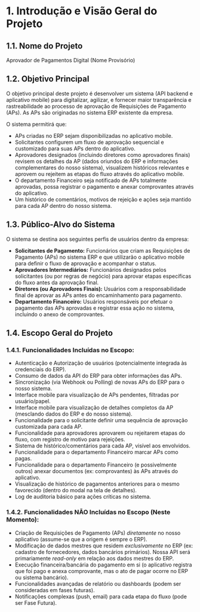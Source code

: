 # 1. Introdução e Visão Geral do Projeto

## 1.1. Nome do Projeto

Aprovador de Pagamentos Digital (Nome Provisório)

## 1.2. Objetivo Principal

O objetivo principal deste projeto é desenvolver um sistema (API backend e aplicativo mobile) para digitalizar, agilizar, e fornecer maior transparência e rastreabilidade ao processo de aprovação de Requisições de Pagamento (APs). As APs são originadas no sistema ERP existente da empresa.

O sistema permitirá que:

- APs criadas no ERP sejam disponibilizadas no aplicativo mobile.
- Solicitantes configurem um fluxo de aprovação sequencial e customizado para suas APs dentro do aplicativo.
- Aprovadores designados (incluindo diretores como aprovadores finais) revisem os detalhes da AP (dados oriundos do ERP e informações complementares do nosso sistema), visualizem históricos relevantes e aprovem ou rejeitem as etapas do fluxo através do aplicativo mobile.
- O departamento Financeiro seja notificado de APs totalmente aprovadas, possa registrar o pagamento e anexar comprovantes através do aplicativo.
- Um histórico de comentários, motivos de rejeição e ações seja mantido para cada AP dentro do nosso sistema.

## 1.3. Público-Alvo do Sistema

O sistema se destina aos seguintes perfis de usuários dentro da empresa:

- **Solicitantes de Pagamento:** Funcionários que criam as Requisições de Pagamento (APs) no sistema ERP e que utilizarão o aplicativo mobile para definir o fluxo de aprovação e acompanhar o status.
- **Aprovadores Intermediários:** Funcionários designados pelos solicitantes (ou por regras de negócio) para aprovar etapas específicas do fluxo antes da aprovação final.
- **Diretores (ou Aprovadores Finais):** Usuários com a responsabilidade final de aprovar as APs antes do encaminhamento para pagamento.
- **Departamento Financeiro:** Usuários responsáveis por efetuar o pagamento das APs aprovadas e registrar essa ação no sistema, incluindo o anexo de comprovantes.

## 1.4. Escopo Geral do Projeto

### 1.4.1. Funcionalidades Incluídas no Escopo:

- Autenticação e Autorização de usuários (potencialmente integrada às credenciais do ERP).
- Consumo de dados da API do ERP para obter informações das APs.
- Sincronização (via Webhook ou Polling) de novas APs do ERP para o nosso sistema.
- Interface mobile para visualização de APs pendentes, filtradas por usuário/papel.
- Interface mobile para visualização de detalhes completos da AP (mesclando dados do ERP e do nosso sistema).
- Funcionalidade para o solicitante definir uma sequência de aprovação customizada para cada AP.
- Funcionalidade para aprovadores aprovarem ou rejeitarem etapas do fluxo, com registro de motivo para rejeições.
- Sistema de histórico/comentários para cada AP, visível aos envolvidos.
- Funcionalidade para o departamento Financeiro marcar APs como pagas.
- Funcionalidade para o departamento Financeiro (e possivelmente outros) anexar documentos (ex: comprovantes) às APs através do aplicativo.
- Visualização de histórico de pagamentos anteriores para o mesmo favorecido (dentro do modal na tela de detalhes).
- Log de auditoria básico para ações críticas no sistema.

### 1.4.2. Funcionalidades NÃO Incluídas no Escopo (Neste Momento):

- Criação de Requisições de Pagamento (APs) _diretamente_ no nosso aplicativo (assume-se que a origem é sempre o ERP).
- Modificação de dados mestres que residem _exclusivamente_ no ERP (ex: cadastro de fornecedores, dados bancários primários). Nossa API será primariamente _read-only_ em relação aos dados mestres do ERP.
- Execução financeira/bancária do pagamento em si (o aplicativo registra que foi pago e anexa comprovante, mas o ato de pagar ocorre no ERP ou sistema bancário).
- Funcionalidades avançadas de relatório ou dashboards (podem ser consideradas em fases futuras).
- Notificações complexas (push, email) para cada etapa do fluxo (pode ser Fase Futura).
